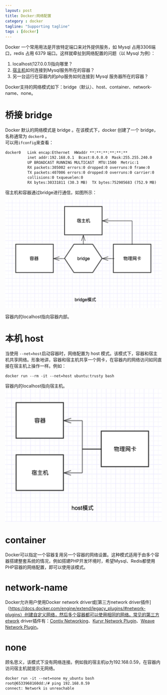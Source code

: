 ```yaml
---
layout: post
title: Docker:网络配置
category : docker
tagline: "Supporting tagline"
tags : [docker]
---
```


Docker 一个常用用法是开放特定端口来对外提供服务，如 Mysql 占用3306端口，redis 占用 6379 端口。这样就牵扯到网络配置的问题（以 Mysql 为例）：    
1. localhost(127.0.0.1)指向哪里？     
2. [宿主机](/2017/03/10/docker-basic-concept.html#host)如何连接到Mysql服务所在的容器？   
3. 另一台运行在容器内的php服务如何连接到 Mysql 服务器所在的容器？

Docker支持的网络模式如下：bridge（默认）、host、container、network-name、none。

# 桥接 bridge
Docker 默认的网络模式是 bridge 。在该模式下，docker 创建了一个 bridge，名称通常为 `docker0` 。   
可以用`ifconfig`来查看：
```
docker0   Link encap:Ethernet  HWaddr **:**:**:**:**:**
          inet addr:192.168.0.1  Bcast:0.0.0.0  Mask:255.255.240.0
          UP BROADCAST RUNNING MULTICAST  MTU:1500  Metric:1
          RX packets:305002 errors:0 dropped:0 overruns:0 frame:0
          TX packets:407006 errors:0 dropped:0 overruns:0 carrier:0
          collisions:0 txqueuelen:0
          RX bytes:30331811 (30.3 MB)  TX bytes:752905683 (752.9 MB)
```
宿主机和容器通过bridge进行通信，如图所示：

![docker桥接bridge模式](/images/2016/docker-networking-bridge-mode.jpeg)

容器内的localhost指向容器内部。

# 本机 host
当使用 `--net=host`启动容器时，网络配置为 host 模式。该模式下，容器和宿主机共享网络。形象地讲，容器和宿主机共享一个网卡，在容器内的网络访问如同直接在宿主机上操作一样。例如：
```
docker run --rm -it --net=host ubuntu:trusty bash
```
容器内的localhost指向宿主机。
![docker桥接host模式](/images/2016/docker-networking-host-mode.jpeg)

# container
Docker可以指定一个容器复用另一个容器的网络设置。这种模式适用于由多个容器搭建整套系统的情况，例如搭建PHP开发环境时，希望Mysql、Redis都使用PHP容器的网络配置，即可以使用该模式。

# network-name
Docker允许用户使用Docker network driver或[第三方network driver插件]（https://docs.docker.com/engine/extend/legacy_plugins/#network-plugins）创建自定义网络，然后多个容器都可以使用相同的网络。常见的第三方etwork driver插件有：[Contiv Networking](https://github.com/contiv/netplugin)、[Kuryr Network Plugin](https://github.com/openstack/kuryr)、[Weave Network Plugin](https://www.weave.works/docs/net/latest/introducing-weave/)。

# none
顾名思义，该模式下没有网络连接。例如我的宿主机ip为192.168.0.59，在容器内访问宿主机就提示无网络。
```
docker run -it --net=none my_ubuntu bash
root@6533968160dd:/# ping 192.168.0.59
connect: Network is unreachable
```


<!-- # Docker为什么没有 nat 模式 -->